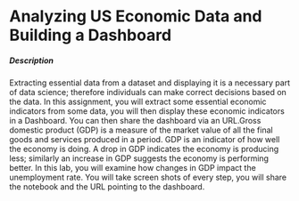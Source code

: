 # Analyzing US Economic Data and Building a Dashboard

##### Description
Extracting essential data from a dataset and displaying it is a necessary part of data science; therefore individuals can make 
correct decisions based on the data. In this assignment, you will extract some essential economic indicators from some data, 
you will then display these economic indicators in a Dashboard. You can then share the dashboard via an URL.Gross 
domestic product (GDP) is a measure of the market value of all the final goods and services produced in a period. 
GDP is an indicator of how well the economy is doing. A drop in GDP indicates the economy is producing less; 
similarly an increase in GDP suggests the economy is performing better. In this lab, you will examine how changes
in GDP impact the unemployment rate. You will take screen shots of every step, you will share the notebook and the
URL pointing to the dashboard.
